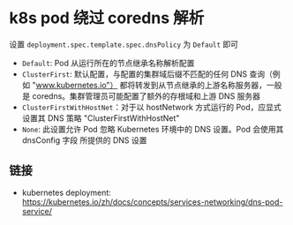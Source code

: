 # k8s pod 绕过 coredns 解析

设置 `deployment.spec.template.spec.dnsPolicy` 为 `Default` 即可

- `Default`: Pod 从运行所在的节点继承名称解析配置
- `ClusterFirst`: 默认配置，与配置的集群域后缀不匹配的任何 DNS 查询（例如 "www.kubernetes.io"） 都将转发到从节点继承的上游名称服务器，一般是 coredns。集群管理员可能配置了额外的存根域和上游 DNS 服务器
- `ClusterFirstWithHostNet`：对于以 hostNetwork 方式运行的 Pod，应显式设置其 DNS 策略 "ClusterFirstWithHostNet"
- `None`: 此设置允许 Pod 忽略 Kubernetes 环境中的 DNS 设置。Pod 会使用其 dnsConfig 字段 所提供的 DNS 设置

## 链接

- kubernetes deployment: <https://kubernetes.io/zh/docs/concepts/services-networking/dns-pod-service/>
